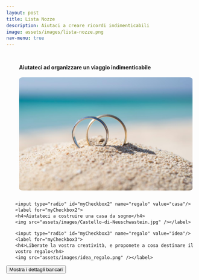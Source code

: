 ```yaml
---
layout: post
title: Lista Nozze
description: Aiutaci a creare ricordi indimenticabili
image: assets/images/lista-nozze.png
nav-menu: true
---
```


<div id="scoped-content">

<style>
ul {
  list-style-type: none;
}

li {
  /* display: inline-block; */
}

input[type=radio][id^="myCheckbox"] {
  display: none;
}

label {
  /* border: 1px solid #fff; */
  padding: 10px 0px;
  display: block;
  position: relative;
  margin: 10px;
  cursor: pointer;
}

label:before {
  background-color: white;
  color: white;
  content: " ";
  display: block;
  border-radius: 50%;
  border: 1px solid grey;
  position: absolute;
  top: -5px;
  left: -5px;
  width: 25px;
  height: 25px;
  text-align: center;
  line-height: 28px;
  transition-duration: 0.4s;
  transform: scale(0);
}

label img {
  height: 300px;
  width: 500px;
  transition-duration: 0.2s;
  transform-origin: 50% 50%;
  border-radius: 2%;
  object-fit: cover;
}

:checked + label {
  /* border-color: #ddd; */
}

:checked + label:before {
  content: "✓";
  background-color: grey;
  transform: scale(1);
}

:checked + label img {
  transform: scale(0.9);
  box-shadow: 0 0 5px #333;
  z-index: -1;
}

ul li {
    padding-left: 0.0em;
    margin: 0em;
}
</style>

<ul>
  <li>
    <input type="radio" id="myCheckbox1" name="regalo" value="viaggio"/>
    <label for="myCheckbox1">
    <h4>Aiutateci ad organizzare un viaggio indimenticabile</h4>
    <img src="assets/images/viaggio_di_nozze.jpeg" /></label>
  </li>
  <li>


    <input type="radio" id="myCheckbox2" name="regalo" value="casa"/>
    <label for="myCheckbox2">
    <h4>Aiutateci a costruire una casa da sogno</h4>
    <img src="assets/images/Castello-di-Neuschwastein.jpg" /></label>
  </li>
  <li>

    <input type="radio" id="myCheckbox3" name="regalo" value="idea"/>
    <label for="myCheckbox3">
    <h4>Liberate la vostra creatività, e proponete a cosa destinare il vostro regalo</h4>
    <img src="assets/images/idea_regalo.png" /></label>
  </li>
</ul>


<script src="https://www.google.com/recaptcha/api.js"></script>
<script>
function myFunction(){
document.getElementById("add_message").innerHTML =
'<div class="table-wrapper"> <table> <thead> <tr> <th>Name</th> <th>Description</th> </tr> </thead> <tbody> <tr> <td>BIC/SWIFT</td> <td>UNCRITM140V</td> </tr> <tr> <td>IBAN</td> <td>IT93J0200841301000010660301</td> </tr> <tr> <td>Intestato a</td> <td>Vito Walter Anelli</td> </tr> <tr> <td>Causale</td> <td id="bnk_text">Regalo per il Matrimonio di Walter e Francesca</td> </tr> </tbody> </table> </div>';
};
</script>


<script>
  if (document.querySelector('input[name="regalo"]')) {
  document.querySelectorAll('input[name="regalo"]').forEach((elem) => {
    elem.addEventListener("click", giftMessage);
  });
  }

  function giftMessage() {
    let choice = document.querySelector('input[name="regalo"]:checked').value;
    if (!choice) {
      return;
    }
    myFunction();
    if (choice === 'viaggio') {
      document.getElementById("bnk_text").textContent = 'Matrimonio di Walter e Francesca - Contributo Viaggio di Nozze';
    } else if (choice === 'casa') {
      document.getElementById("bnk_text").textContent = 'Matrimonio di Walter e Francesca - Contributo per la Casa';
    } else if (choice === 'idea') {
      document.getElementById("bnk_text").textContent = 'Matrimonio di Walter e Francesca - Contributo per ...';
    } else {
      document.getElementById("bnk_text").textContent = 'Regalo per il Matrimonio di Walter e Francesca';
    }
  }
</script>



<button onclick="myFunction()"
        class="g-recaptcha"
        data-sitekey="6LfukwIlAAAAAHEhwjp6bn-Brei5HsdjQvweoISt"
        data-callback='onSubmit'
        data-action='submit'
        style="margin-bottom:2em;">Mostra i dettagli bancari</button>
<div id='add_message'></div>
